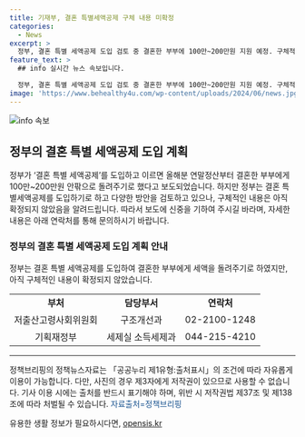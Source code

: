 ```yaml
---
title: 기재부, 결혼 특별세액공제 구체 내용 미확정
categories:
  - News
excerpt: >
  정부, 결혼 특별 세액공제 도입 검토 중 결혼한 부부에 100만~200만원 지원 예정. 구체적 내용 미정. 기사 이용 시 출처를 꼭 밝혀야 함. (정책브리핑, www.korea.kr)
feature_text: >
  ## info 실시간 뉴스 속보입니다.

  정부, 결혼 특별 세액공제 도입 검토 중 결혼한 부부에 100만~200만원 지원 예정. 구체적 내용 미정. 기사 이용 시 출처를 꼭 밝혀야 함. (정책브리핑, www.korea.kr)
image: 'https://www.behealthy4u.com/wp-content/uploads/2024/06/news.jpg'
---
```


<p><img src="https://www.behealthy4u.com/wp-content/uploads/2024/06/news.jpg" alt="info 속보" /></p>

<h2 data-ke-size="size26">정부의 결혼 특별 세액공제 도입 계획</h2>

<p data-ke-size="size16">정부가 ‘결혼 특별 세액공제’를 도입하고 이르면 올해분 연말정산부터 결혼한 부부에게 100만~200만원 안팎으로 돌려주기로 했다고 보도되었습니다. 하지만 정부는 결혼 특별세액공제를 도입하기로 하고 다양한 방안을 검토하고 있으나, 구체적인 내용은 아직 확정되지 않았음을 알려드립니다. 따라서 보도에 신중을 기하여 주시길 바라며, 자세한 내용은 아래 연락처를 통해 문의하시기 바랍니다. </p>

<h3>정부의 결혼 특별 세액공제 도입 계획 안내</h3>

<p data-ke-size="size16">정부는 결혼 특별 세액공제를 도입하여 결혼한 부부에게 세액을 돌려주기로 하였지만, 아직 구체적인 내용이 확정되지 않았습니다.</p>

<table>
  <tr>
    <td style="text-align: center; height: 17px;"><b>부처</b></td>
    <td style="text-align: center; height: 17px;"><b>담당부서</b></td>
    <td style="text-align: center; height: 17px;"><b>연락처</b></td>
  </tr>
  <tr>
    <td style="text-align: center; height: 17px;">저출산고령사회위원회</td>
    <td style="text-align: center; height: 17px;">구조개선과</td>
    <td style="text-align: center; height: 17px;">02-2100-1248</td>
  </tr>
  <tr>
    <td style="text-align: center; height: 17px;">기획재정부</td>
    <td style="text-align: center; height: 17px;">세제실 소득세제과</td>
    <td style="text-align: center; height: 17px;">044-215-4210</td>
  </tr>
</table>

<hr>

<p data-ke-size="size16">정책브리핑의 정책뉴스자료는 「공공누리 제1유형:출처표시」의 조건에 따라 자유롭게 이용이 가능합니다. 다만, 사진의 경우 제3자에게 저작권이 있으므로 사용할 수 없습니다. 기사 이용 시에는 출처를 반드시 표기해야 하며, 위반 시 저작권법 제37조 및 제138조에 따라 처벌될 수 있습니다. <span style="color: #1a5490;">자료출처=정책브리핑 </span></p>
유용한 생활 정보가 필요하시다면, <a href="https://opensis.kr" rel="dofollow">opensis.kr</a>


